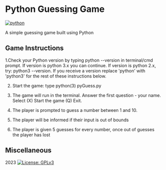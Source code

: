 # Python Guessing Game

[![python](https://img.shields.io/badge/Python-3.9-3776AB.svg?style=flat&logo=python&logoColor=white)](https://www.python.org)

A simple guessing game built using Python

## Game Instructions
1.Check your Python version by typing python --version in terminal/cmd prompt. If version is python 3.x you can continue. If version is python 2.x, try: python3 --version. If you receive a version replace 'python' with 'python3' for the rest of these instructions below.

2. Start the game: type python(3) pyGuess.py

3. The game will run in the terminal. Answer the first question - your name. Select (X) Start the game (Q) Exit.

4. The player is prompted to guess a number between 1 and 10.
   
5. The player will be informed if their input is out of bounds
   
7. The player is given 5 guesses for every number, once out of guesses the player has lost

## Miscellaneous

2023 [![License: GPLv3](https://img.shields.io/badge/License-GPLv3-blue.svg)](https://www.gnu.org/licenses/gpl-3.0)

